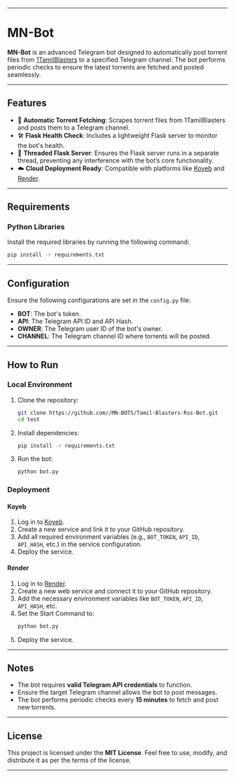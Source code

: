 
---

# **MN-Bot**

**MN-Bot** is an advanced Telegram bot designed to automatically post torrent files from [1TamilBlasters](https://www.1tamilblasters.gold) to a specified Telegram channel. The bot performs periodic checks to ensure the latest torrents are fetched and posted seamlessly.

---

## **Features**

- 🚀 **Automatic Torrent Fetching**: Scrapes torrent files from 1TamilBlasters and posts them to a Telegram channel.
- 🛠️ **Flask Health Check**: Includes a lightweight Flask server to monitor the bot's health.
- 🔄 **Threaded Flask Server**: Ensures the Flask server runs in a separate thread, preventing any interference with the bot’s core functionality.
- ☁️ **Cloud Deployment Ready**: Compatible with platforms like [Koyeb](https://www.koyeb.com) and [Render](https://render.com).

---

## **Requirements**

### **Python Libraries**
Install the required libraries by running the following command:
```bash
pip install -r requirements.txt
```

---

## **Configuration**

Ensure the following configurations are set in the `config.py` file:

- **BOT**: The bot's token.
- **API**: The Telegram API ID and API Hash.
- **OWNER**: The Telegram user ID of the bot's owner.
- **CHANNEL**: The Telegram channel ID where torrents will be posted.

---

## **How to Run**

### **Local Environment**

1. Clone the repository:
    ```bash
    git clone https://github.com//MN-BOTS/Tamil-Blasters-Rss-Bot.git
    cd test
    ```

2. Install dependencies:
    ```bash
    pip install -r requirements.txt
    ```

3. Run the bot:
    ```bash
    python bot.py
    ```

### **Deployment**

#### **Koyeb**

1. Log in to [Koyeb](https://www.koyeb.com).
2. Create a new service and link it to your GitHub repository.
3. Add all required environment variables (e.g., `BOT_TOKEN`, `API_ID`, `API_HASH`, etc.) in the service configuration.
4. Deploy the service.

#### **Render**

1. Log in to [Render](https://render.com).
2. Create a new web service and connect it to your GitHub repository.
3. Add the necessary environment variables like `BOT_TOKEN`, `API_ID`, `API_HASH`, etc.
4. Set the Start Command to:
    ```bash
    python bot.py
    ```
5. Deploy the service.

---

## **Notes**

- The bot requires **valid Telegram API credentials** to function.
- Ensure the target Telegram channel allows the bot to post messages.
- The bot performs periodic checks every **15 minutes** to fetch and post new torrents.

---

## **License**

This project is licensed under the **MIT License**. Feel free to use, modify, and distribute it as per the terms of the license.

---

